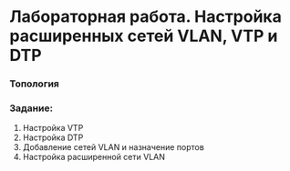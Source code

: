 # Лабораторная работа. Настройка расширенных сетей VLAN, VTP и DTP

### Топология


###  Задание:
1. Настройка VTP
2. Настройка DTP
3. Добавление сетей VLAN и назначение портов
4. Настройка расширенной сети VLAN
